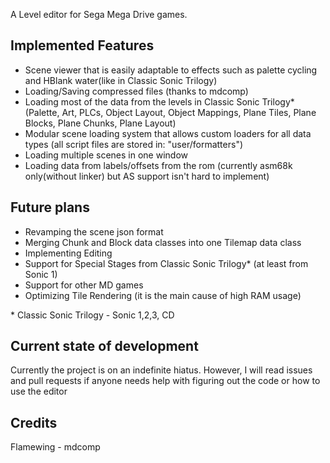 A Level editor for Sega Mega Drive games. 

## Implemented Features
- Scene viewer that is easily adaptable to effects such as palette cycling and HBlank water(like in Classic Sonic Trilogy)
- Loading/Saving compressed files (thanks to mdcomp) 
- Loading most of the data from the levels in Classic Sonic Trilogy\* (Palette, Art, PLCs, Object Layout, Object Mappings, Plane Tiles, Plane Blocks, Plane Chunks, Plane Layout)
- Modular scene loading system that allows custom loaders for all data types (all script files are stored in: "user/formatters")
- Loading multiple scenes in one window
- Loading data from labels/offsets from the rom (currently asm68k only(without linker) but AS support isn't hard to implement)

## Future plans
- Revamping the scene json format
- Merging Chunk and Block data classes into one Tilemap data class
- Implementing Editing
- Support for Special Stages from Classic Sonic Trilogy\* (at least from Sonic 1)
- Support for other MD games
- Optimizing Tile Rendering (it is the main cause of high RAM usage) 

\* Classic Sonic Trilogy - Sonic 1,2,3, CD

## Current state of development

Currently the project is on an indefinite hiatus. However, I will read issues and pull requests if anyone needs help with figuring out the code or how to use the editor  

## Credits

Flamewing - mdcomp


